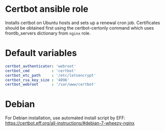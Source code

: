 # Certbot ansible role

Installs certbot on Ubuntu hosts and sets up a renewal cron job.
Certificates should be obtained first using the certbot-certonly command which
uses frontlb_servers dictionary from `nginx` role.

# Default variables

```yaml
certbot_authenticator: 'webroot'
certbot_cmd          : 'certbot'
certbot_etc_path     : '/etc/letsencrypt'
certbot_rsa_key_size : '4096'
certbot_webroot      : '/var/www/certbot'
```


# Debian

For Debian installation, use automated install script by EFF:
https://certbot.eff.org/all-instructions/#debian-7-wheezy-nginx
